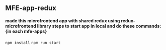 ## MFE-app-redux

#### made this microfrontend app with shared redux using redux-microfrontend library steps to start app in local and do these commands: {in each mfe-apps}

`npm install`  `npm run start` 
